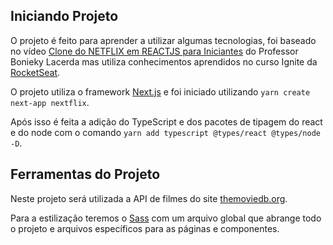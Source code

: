 

## Iniciando Projeto

O projeto é feito para aprender a utilizar algumas tecnologias, foi baseado no vídeo [Clone do NETFLIX em REACTJS para Iniciantes](https://youtu.be/tBweoUiMsDg) do Professor Bonieky Lacerda mas utiliza conhecimentos aprendidos no curso Ignite da [RocketSeat](https://rocketseat.com.br/).

O projeto utiliza o framework [Next.js](https://nextjs.org/) e foi iniciado utilizando `yarn create next-app nextflix`.

Após isso é feita a adição do TypeScript e dos pacotes de tipagem do react e do node com o comando `yarn add typescript @types/react @types/node -D`.

## Ferramentas do Projeto

Neste projeto será utilizada a API de filmes do site [themoviedb.org](https://www.themoviedb.org/documentation/api).

Para a estilização teremos o [Sass](https://sass-lang.com/) com um arquivo global que abrange todo o projeto e arquivos específicos para as páginas e componentes.
